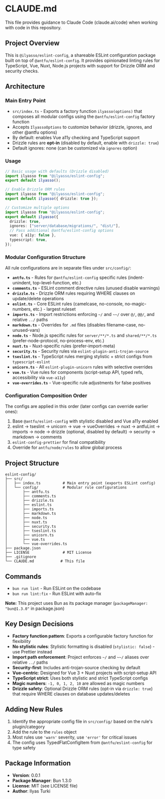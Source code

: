 # CLAUDE.md

This file provides guidance to Claude Code (claude.ai/code) when working with code in this repository.

## Project Overview

This is `@ilyasso/eslint-config`, a shareable ESLint configuration package built on top of `@antfu/eslint-config`. It provides opinionated linting rules for TypeScript, Vue, Nuxt, Node.js projects with support for Drizzle ORM and security checks.

## Architecture

### Main Entry Point

- `src/index.ts` - Exports a factory function `ilyasso(options)` that composes all modular configs using the `@antfu/eslint-config` factory function
- Accepts `IlyassoOptions` to customize behavior (drizzle, ignores, and other @antfu options)
- By default: enables Vue a11y checking and TypeScript support
- Drizzle rules are **opt-in** (disabled by default, enable with `drizzle: true`)
- Default ignores: none (can be customized via `ignores` option)

### Usage

```typescript
// Basic usage with defaults (Drizzle disabled)
import ilyasso from "@ilyasso/eslint-config";
export default ilyasso();

// Enable Drizzle ORM rules
import ilyasso from "@ilyasso/eslint-config";
export default ilyasso({ drizzle: true });

// Customize multiple options
import ilyasso from "@ilyasso/eslint-config";
export default ilyasso({
  drizzle: true,
  ignores: ["server/database/migrations/", "dist/"],
  // Pass additional @antfu/eslint-config options
  vue: { a11y: false },
  typescript: true,
});
```

### Modular Configuration Structure

All rule configurations are in separate files under `src/config/`:

- **`antfu.ts`** - Rules for `@antfu/eslint-config` specific rules (indent-unindent, top-level-function, etc.)
- **`comments.ts`** - ESLint comment directive rules (unused disable warnings)
- **`drizzle.ts`** - Drizzle ORM rules requiring WHERE clauses on update/delete operations
- **`eslint.ts`** - Core ESLint rules (camelcase, no-console, no-magic-numbers, etc.) - largest ruleset
- **`imports.ts`** - Import restrictions enforcing `~/` and `~~/` over `@/`, `@@/`, and relative `../` paths
- **`markdown.ts`** - Overrides for `.md` files (disables filename-case, no-unused-vars)
- **`node.ts`** - Node.js specific rules for `server/**/*.ts` and `shared/**/*.ts` (prefer-node-protocol, no-process-env, etc.)
- **`nuxt.ts`** - Nuxt-specific rules (prefer-import-meta)
- **`security.ts`** - Security rules via `eslint-plugin-anti-trojan-source`
- **`tseslint.ts`** - TypeScript rules merging stylistic + strict configs from `typescript-eslint`
- **`unicorn.ts`** - All `eslint-plugin-unicorn` rules with selective overrides
- **`vue.ts`** - Vue rules for components (script-setup API, typed refs, accessibility via `vue-a11y`)
- **`vue-overrides.ts`** - Vue-specific rule adjustments for false positives

### Configuration Composition Order

The configs are applied in this order (later configs can override earlier ones):

1. Base `@antfu/eslint-config` with stylistic disabled and Vue a11y enabled
2. eslint → tseslint → unicorn → vue → vueOverrides → nuxt → antfuLint → imports → node → drizzle (optional, disabled by default) → security → markdown → comments
3. `eslint-config-prettier` for final compatibility
4. Override for `antfu/node/rules` to allow global process

## Project Structure

```
eslint-config/
├── src/
│   ├── index.ts          # Main entry point (exports ESLint config)
│   └── config/           # Modular rule configurations
│       ├── antfu.ts
│       ├── comments.ts
│       ├── drizzle.ts
│       ├── eslint.ts
│       ├── imports.ts
│       ├── markdown.ts
│       ├── node.ts
│       ├── nuxt.ts
│       ├── security.ts
│       ├── tseslint.ts
│       ├── unicorn.ts
│       ├── vue.ts
│       └── vue-overrides.ts
├── package.json
├── LICENSE               # MIT License
├── .gitignore
└── CLAUDE.md            # This file
```

## Commands

- `bun run lint` - Run ESLint on the codebase
- `bun run lint:fix` - Run ESLint with auto-fix

**Note:** This project uses Bun as its package manager (`packageManager: "bun@1.3.0"` in package.json)

## Key Design Decisions

- **Factory function pattern**: Exports a configurable factory function for flexibility
- **No stylistic rules**: Stylistic formatting is disabled (`stylistic: false`) - use Prettier instead
- **Import path enforcement**: Project enforces `~/` and `~~/` aliases over relative `../` paths
- **Security-first**: Includes anti-trojan-source checking by default
- **Vue-centric**: Designed for Vue 3 + Nuxt projects with script-setup API
- **TypeScript strict**: Uses both stylistic and strict TypeScript configs
- **Magic numbers**: `-1, 0, 1, 2, 10` are allowed as magic numbers
- **Drizzle safety**: Optional Drizzle ORM rules (opt-in via `drizzle: true`) that require WHERE clauses on database updates/deletes

## Adding New Rules

1. Identify the appropriate config file in `src/config/` based on the rule's plugin/category
2. Add the rule to the `rules` object
3. Most rules use `'warn'` severity, use `'error'` for critical issues
4. The config uses TypedFlatConfigItem from `@antfu/eslint-config` for type safety

## Package Information

- **Version**: 0.0.1
- **Package Manager**: Bun 1.3.0
- **License**: MIT (see LICENSE file)
- **Author**: Ilyas Turki
